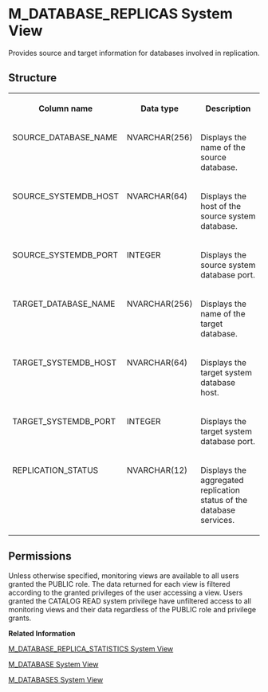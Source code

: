 <!-- loiob83afe7e4bb144d68f41dd99aad5cf22 -->

# M\_DATABASE\_REPLICAS System View

Provides source and target information for databases involved in replication.



## Structure


<table>
<tr>
<th valign="top">

Column name

</th>
<th valign="top">

Data type

</th>
<th valign="top">

Description

</th>
</tr>
<tr>
<td valign="top">

SOURCE\_DATABASE\_NAME

</td>
<td valign="top">

NVARCHAR\(256\)

</td>
<td valign="top">

Displays the name of the source database.

</td>
</tr>
<tr>
<td valign="top">

SOURCE\_SYSTEMDB\_HOST

</td>
<td valign="top">

NVARCHAR\(64\)

</td>
<td valign="top">

Displays the host of the source system database.

</td>
</tr>
<tr>
<td valign="top">

SOURCE\_SYSTEMDB\_PORT

</td>
<td valign="top">

INTEGER

</td>
<td valign="top">

Displays the source system database port.

</td>
</tr>
<tr>
<td valign="top">

TARGET\_DATABASE\_NAME

</td>
<td valign="top">

NVARCHAR\(256\)

</td>
<td valign="top">

Displays the name of the target database.

</td>
</tr>
<tr>
<td valign="top">

TARGET\_SYSTEMDB\_HOST

</td>
<td valign="top">

NVARCHAR\(64\)

</td>
<td valign="top">

Displays the target system database host.

</td>
</tr>
<tr>
<td valign="top">

TARGET\_SYSTEMDB\_PORT

</td>
<td valign="top">

INTEGER

</td>
<td valign="top">

Displays the target system database port.

</td>
</tr>
<tr>
<td valign="top">

REPLICATION\_STATUS

</td>
<td valign="top">

NVARCHAR\(12\)

</td>
<td valign="top">

Displays the aggregated replication status of the database services.

</td>
</tr>
</table>



<a name="loiob83afe7e4bb144d68f41dd99aad5cf22__section_iq5_mzm_vbc"/>

## Permissions

Unless otherwise specified, monitoring views are available to all users granted the PUBLIC role. The data returned for each view is filtered according to the granted privileges of the user accessing a view. Users granted the CATALOG READ system privilege have unfiltered access to all monitoring views and their data regardless of the PUBLIC role and privilege grants.

**Related Information**  


[M\_DATABASE\_REPLICA\_STATISTICS System View](m-database-replica-statistics-system-view-19a4438.md "Provides statistics on databases involved in replication.")

[M\_DATABASE System View](m-database-system-view-20ae63a.md "Provides database information.")

[M\_DATABASES System View](m-databases-system-view-dbbdc0d.md "Provides information about all databases in the system. The full content of this view is only accessible from the system database.")

